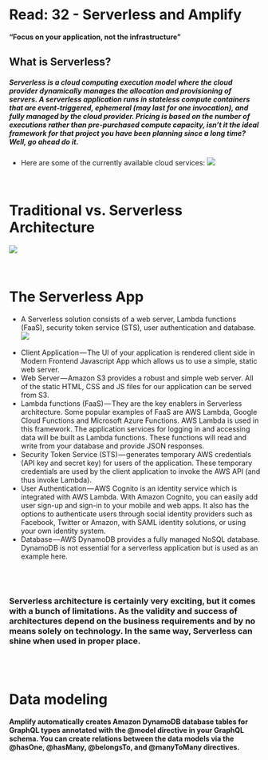 # **Read: 32 - Serverless and Amplify**

**“Focus on your application, not the infrastructure”**

## What is Serverless?
##### Serverless is a cloud computing execution model where the cloud provider dynamically manages the allocation and provisioning of servers. A serverless application runs in stateless compute containers that are event-triggered, ephemeral (may last for one invocation), and fully managed by the cloud provider. Pricing is based on the number of executions rather than pre-purchased compute capacity, isn’t it the ideal framework for that project you have been planning since a long time? Well, go ahead do it.
*  Here are some of the currently available cloud services:
![](https://hackernoon.com/hn-images/1*t4O4UXpdG68MQboNKC6bBw.jpeg)


<br>

# Traditional vs. Serverless Architecture
![](https://hackernoon.com/hn-images/1*x_v5NRC3TTMt1MaYl1gMUg.jpeg)

<br>

# The Serverless App
- A Serverless solution consists of a web server, Lambda functions (FaaS), security token service (STS), user authentication and database.
![](https://hackernoon.com/hn-images/1*TIrjN7EjLUVJmJ6YvHR7Dg.png)

+ Client Application — The UI of your application is rendered client side in Modern Frontend Javascript App which allows us to use a simple, static web server.
+ Web Server — Amazon S3 provides a robust and simple web server. All of the static HTML, CSS and JS files for our application can be served from S3.
+ Lambda functions (FaaS) — They are the key enablers in Serverless architecture. Some popular examples of FaaS are AWS Lambda, Google Cloud Functions and Microsoft Azure Functions. AWS Lambda is used in this framework. The application services for logging in and accessing data will be built as Lambda functions. These functions will read and write from your database and provide JSON responses.
+ Security Token Service (STS) — generates temporary AWS credentials (API key and secret key) for users of the application. These temporary credentials are used by the client application to invoke the AWS API (and thus invoke Lambda).
+ User Authentication — AWS Cognito is an identity service which is integrated with AWS Lambda. With Amazon Cognito, you can easily add user sign-up and sign-in to your mobile and web apps. It also has the options to authenticate users through social identity providers such as Facebook, Twitter or Amazon, with SAML identity solutions, or using your own identity system.
+ Database — AWS DynamoDB provides a fully managed NoSQL database. DynamoDB is not essential for a serverless application but is used as an example here.



<br>
<br>

### Serverless architecture is certainly very exciting, but it comes with a bunch of limitations. As the validity and success of architectures depend on the business requirements and by no means solely on technology. In the same way, Serverless can shine when used in proper place.

<br>
<br>

# Data modeling
#### Amplify automatically creates Amazon DynamoDB database tables for GraphQL types annotated with the @model directive in your GraphQL schema. You can create relations between the data models via the @hasOne, @hasMany, @belongsTo, and @manyToMany directives.
